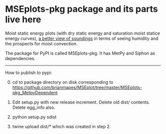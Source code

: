 # MSEplots-pkg package and its parts live here 

Moist static energy plots (with dry static energy and saturation moist statice energy curves), [a better view of soundings](https://github.com/brianmapes/MSEplot/blob/master/StaticEnergyPlots-IWM-VI_extended_abs.pdf) in terms of seeing humidity and the prospects for moist convection. 

The package for PyPI is called MSEplots-pkg. It has MetPy and Siphon as dependencies. 



-------
How to publish to pypi: 

0. cd to package directory on disk corresponding to https://github.com/brianmapes/MSEplot/tree/master/MSEplots-pkg_MetpyDependent

1. Edit setup.py with new release increment. Delete old dist/ contents. Delete egg_info also. 

2. python setup.py sdist

3. twine upload dist/* which was created in step 2.

